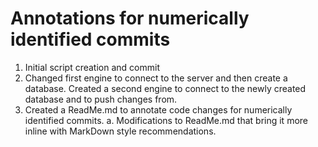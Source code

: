 # Annotations for numerically identified commits

1. Initial script creation and commit
2. Changed first engine to connect to the server and then create a
    database. Created a second engine to connect to the newly
    created database and to push changes from.
3. Created a ReadMe.md to annotate code changes for numerically
    identified commits.
    a. Modifications to ReadMe.md that bring it more inline with MarkDown
        style recommendations.
